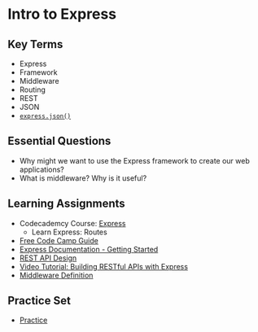 # Intro to Express

## Key Terms
+ Express
+ Framework
+ Middleware
+ Routing
+ REST
+ JSON
+ [`express.json()`](https://expressjs.com/en/api.html#express.json)

## Essential Questions

+ Why might we want to use the Express framework to create our web applications?
+ What is middleware? Why is it useful?

## Learning Assignments
+ Codecademcy Course: [Express](https://www.codecademy.com/learn/learn-express)
  * Learn Express: Routes
+ [Free Code Camp Guide](https://guide.freecodecamp.org/nodejs/express/)
+ [Express Documentation - Getting Started](https://expressjs.com/en/starter/installing.html)
+ [REST API Design](https://stackoverflow.blog/2020/03/02/best-practices-for-rest-api-design/)
+ [Video Tutorial: Building RESTful APIs with Express](https://www.youtube.com/watch?v=pKd0Rpw7O48) 
+ [Middleware Definition](https://developer.mozilla.org/en-US/docs/Glossary/Middleware)

## Practice Set
+ [Practice](./practice)
